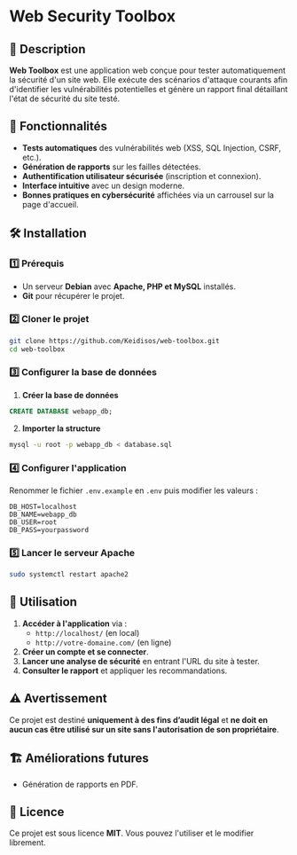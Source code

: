 # Web Security Toolbox

## 📌 Description
**Web Toolbox** est une application web conçue pour tester automatiquement la sécurité d'un site web. 
Elle exécute des scénarios d'attaque courants afin d'identifier les vulnérabilités potentielles et génère un rapport final détaillant l'état de sécurité du site testé.

## 🚀 Fonctionnalités
- **Tests automatiques** des vulnérabilités web (XSS, SQL Injection, CSRF, etc.).
- **Génération de rapports** sur les failles détectées.
- **Authentification utilisateur sécurisée** (inscription et connexion).
- **Interface intuitive** avec un design moderne.
- **Bonnes pratiques en cybersécurité** affichées via un carrousel sur la page d'accueil.

## 🛠️ Installation
### 1️⃣ Prérequis
- Un serveur **Debian** avec **Apache, PHP et MySQL** installés.
- **Git** pour récupérer le projet.

### 2️⃣ Cloner le projet
```bash
git clone https://github.com/Keidisos/web-toolbox.git
cd web-toolbox
```

### 3️⃣ Configurer la base de données
1. **Créer la base de données**
```sql
CREATE DATABASE webapp_db;
```
2. **Importer la structure**
```bash
mysql -u root -p webapp_db < database.sql
```

### 4️⃣ Configurer l'application
Renommer le fichier `.env.example` en `.env` puis modifier les valeurs :
```
DB_HOST=localhost
DB_NAME=webapp_db
DB_USER=root
DB_PASS=yourpassword
```

### 5️⃣ Lancer le serveur Apache
```bash
sudo systemctl restart apache2
```

## 📄 Utilisation
1. **Accéder à l'application** via :
   - `http://localhost/` (en local)
   - `http://votre-domaine.com/` (en ligne)
2. **Créer un compte et se connecter**.
3. **Lancer une analyse de sécurité** en entrant l'URL du site à tester.
4. **Consulter le rapport** et appliquer les recommandations.

## ⚠️ Avertissement
Ce projet est destiné **uniquement à des fins d’audit légal** et **ne doit en aucun cas être utilisé sur un site sans l'autorisation de son propriétaire**.

## 🏗️ Améliorations futures
- Génération de rapports en PDF.

## 📜 Licence
Ce projet est sous licence **MIT**. Vous pouvez l'utiliser et le modifier librement.
